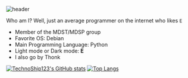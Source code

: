 ![header](https://capsule-render.vercel.app/api?type=rect&color=gradient&height=200&section=footer&text=TechnoShip123&fontSize=70)

Who am I? Well, just an average programmer on the internet who likes `E`
- Member of the MDST/MDSP group
- Favorite OS: Debian
- Main Programming Language: Python
- Light mode or Dark mode: **E**
- I also go by Thonk


[![TechnoShip123's GitHub stats](https://github-readme-stats.vercel.app/api?username=TechnoShip123&count_private=true&show_icons=true&theme=calm)](https://github.com/technoship123/github-readme-stats)
[![Top Langs](https://github-readme-stats.vercel.app/api/top-langs/?username=TechnoShip123&count_private=true&theme=calm)](https://github.com/technoship123/github-readme-stats)

<!--
**TechnoShip123/TechnoShip123** is a ✨ _special_ ✨ repository because its `README.md` (this file) appears on your GitHub profile.

